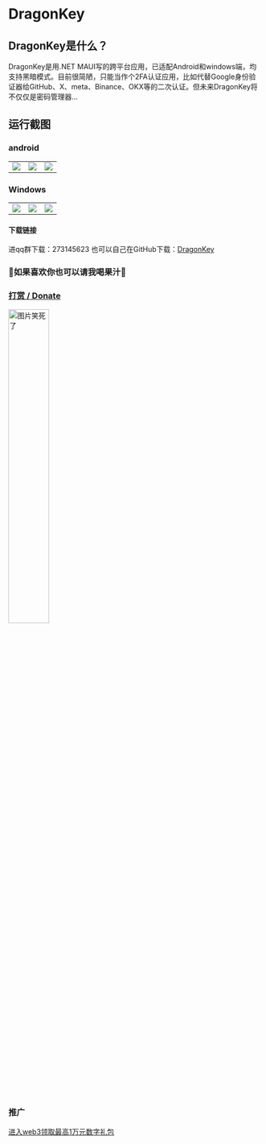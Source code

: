 # DragonKey
## DragonKey是什么？
DragonKey是用.NET MAUI写的跨平台应用，已适配Android和windows端，均支持黑暗模式。目前很简陋，只能当作个2FA认证应用，比如代替Google身份验证器给GitHub、X、meta、Binance、OKX等的二次认证。但未来DragonKey将不仅仅是密码管理器...
## 运行截图
### android

<table>
  <tr>
  </tr>
  <tr>
    <td valign="top"><img src="https://ozingi.github.io/img/dragonkey/droid_about.png"></td>
    <td valign="top"><img src="https://ozingi.github.io/img/dragonkey/droid_home.png"></td>
    <td valign="top"><img src="https://ozingi.github.io/img/dragonkey/droid_totp.png"></td>
  </tr>
 </table>

### Windows

<table>
  <tr>
  </tr>
  <tr>
    <td valign="top"><img src="https://ozingi.github.io/img/dragonkey/pc_about.png"></td>
    <td valign="top"><img src="https://ozingi.github.io/img/dragonkey/pc_home.png"></td>
    <td valign="top"><img src="https://ozingi.github.io/img/dragonkey/pc_totp.png"></td>
  </tr>
 </table>

#### 下载链接
进qq群下载：273145623
也可以自己在GitHub下载：[DragonKey](https://github.com/ozingi/DragonKey)

### 🥰如果喜欢你也可以请我喝果汁🥰
### [打赏 / Donate](https://ozingi.github.io/img/payment/Alipay.jpg)
<img alt="图片笑死了" style="width:40% " src="https://ozingi.github.io/img/payment/Alipay.jpg"/>

### 推广
[进入web3领取最高1万元数字礼包](https://ozingi.github.io/html/AD/crypto.html)
